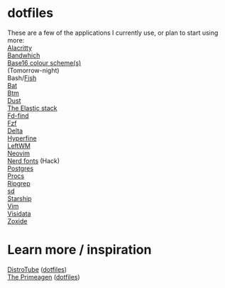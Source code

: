 # dotfiles

These are a few of the applications I currently use, or plan to start using more:   
[Alacritty](https://github.com/alacritty/alacritty)  
[Bandwhich](https://github.com/imsnif/bandwhich)  
[Base16 colour scheme(s)](https://github.com/chriskempson/base16)  
(Tomorrow-night)  
Bash/[Fish](https://github.com/fish-shell/fish-shell)  
[Bat](https://github.com/sharkdp/bat)  
[Btm](https://github.com/ClementTsang/bottom)  
[Dust](https://github.com/bootandy/dust)  
[The Elastic stack](https://www.postgresql.org/)  
[Fd-find](https://github.com/sharkdp/fd)  
[Fzf](https://github.com/junegunn/fzf)  
[Delta](https://github.com/dandavison/delta)  
[Hyperfine](https://github.com/sharkdp/hyperfine)  
[LeftWM](https://leftwm.org/)  
[Neovim](https://neovim.io/)  
[Nerd fonts](https://www.nerdfonts.com/) (Hack)  
[Postgres](https://www.postgresql.org/)  
[Procs](https://github.com/dalance/procs)  
[Ripgrep](https://github.com/BurntSushi/ripgrep)  
[sd](https://github.com/chmln/sd)  
[Starship](https://starship.rs/guide/)  
[Vim](https://www.vim.org/)  
[Visidata](https://github.com/saulpw/visidata)  
[Zoxide](https://github.com/ajeetdsouza/zoxide)  
  

# Learn more / inspiration
[DistroTube](https://distro.tube/) ([dotfiles](https://gitlab.com/dwt1/dotfiles))  
[The Primeagen](https://github.com/ThePrimeagen) ([dotfiles](https://github.com/ThePrimeagen/.dotfiles))  


